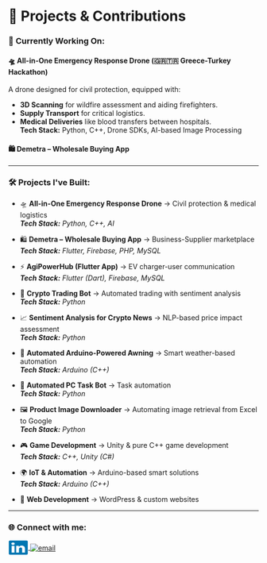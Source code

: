 # 🚀 Projects & Contributions  

### 🔭 **Currently Working On:**  
#### 🛸 **All-in-One Emergency Response Drone** (🇬🇷🇹🇷 Greece-Turkey Hackathon)  
A drone designed for civil protection, equipped with:  
- **3D Scanning** for wildfire assessment and aiding firefighters.  
- **Supply Transport** for critical logistics.  
- **Medical Deliveries** like blood transfers between hospitals.  
**Tech Stack:** Python, C++, Drone SDKs, AI-based Image Processing  

#### 🛍 **Demetra – Wholesale Buying App**   
---
### 🛠 **Projects I've Built:**  

- 🛸 **All-in-One Emergency Response Drone** → Civil protection & medical logistics  
  _**Tech Stack:** Python, C++, AI_  

- 🛍 **Demetra – Wholesale Buying App** → Business-Supplier marketplace  
  _**Tech Stack:** Flutter, Firebase, PHP, MySQL_  

- ⚡ **AgiPowerHub (Flutter App)** → EV charger-user communication  
  _**Tech Stack:** Flutter (Dart), Firebase, MySQL_ 

- 🤖 **Crypto Trading Bot** → Automated trading with sentiment analysis  
  _**Tech Stack:** Python_  

- 📈 **Sentiment Analysis for Crypto News** → NLP-based price impact assessment  
  _**Tech Stack:** Python_  

- 🏡 **Automated Arduino-Powered Awning** → Smart weather-based automation  
  _**Tech Stack:** Arduino (C++)_  

- 🔄 **Automated PC Task Bot** → Task automation  
  _**Tech Stack:** Python_  

- 🖼 **Product Image Downloader** → Automating image retrieval from Excel to Google  
  _**Tech Stack:** Python_  

- 🎮 **Game Development** → Unity & pure C++ game development  
  _**Tech Stack:** C++, Unity (C#)_  

- 🌍 **IoT & Automation** → Arduino-based smart solutions  
  _**Tech Stack:** Arduino (C++)_  

- 🔗 **Web Development** → WordPress & custom websites   

---
### 🌐 Connect with me:
<p align="left">
  <a href="https://www.linkedin.com/in/fotis-stamatopoulos-a46630263/" target="blank">
    <img align="center" src="https://raw.githubusercontent.com/devicons/devicon/master/icons/linkedin/linkedin-original.svg" alt="linkedin" height="30" width="40" />
  </a>
  <a href="mailto:fotis12@icloud.com">
    <img align="center" src="https://cdn-icons-png.flaticon.com/512/281/281769.png" alt="email" height="30" width="40" />
  </a>
</p>


